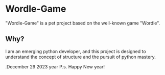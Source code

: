 # Wordle-Game
"Wordle-Game" is a pet project based on the well-known game "Wordle".

## Why?
I am an emerging python developer, and this project is designed to understand the 
concept of structure and the pursuit of python mastery.

.December 29 2023 year
P.s. Happy New year!
